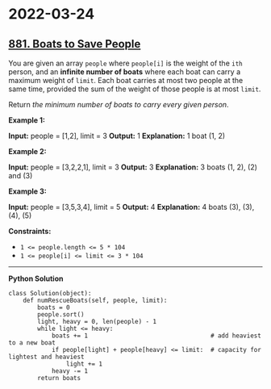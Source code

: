 # 2022-03-24

## [881. Boats to Save People](https://leetcode.com/problems/boats-to-save-people/)

You are given an array `people` where `people[i]` is the weight of the `ith` person, and an **infinite number of boats** where each boat can carry a maximum weight of `limit`. Each boat carries at most two people at the same time, provided the sum of the weight of those people is at most `limit`.

Return _the minimum number of boats to carry every given person_.

**Example 1:**

**Input:** people = \[1,2\], limit = 3
**Output:** 1
**Explanation:** 1 boat (1, 2)

**Example 2:**

**Input:** people = \[3,2,2,1\], limit = 3
**Output:** 3
**Explanation:** 3 boats (1, 2), (2) and (3)

**Example 3:**

**Input:** people = \[3,5,3,4\], limit = 5
**Output:** 4
**Explanation:** 4 boats (3), (3), (4), (5)

**Constraints:**

- `1 <= people.length <= 5 * 104`
- `1 <= people[i] <= limit <= 3 * 104`

---

**Python Solution**

```py3
class Solution(object):
    def numRescueBoats(self, people, limit):
        boats = 0
        people.sort()
        light, heavy = 0, len(people) - 1
        while light <= heavy:
            boats += 1                                  # add heaviest to a new boat
            if people[light] + people[heavy] <= limit:  # capacity for lightest and heaviest
                light += 1
            heavy -= 1
        return boats
```
